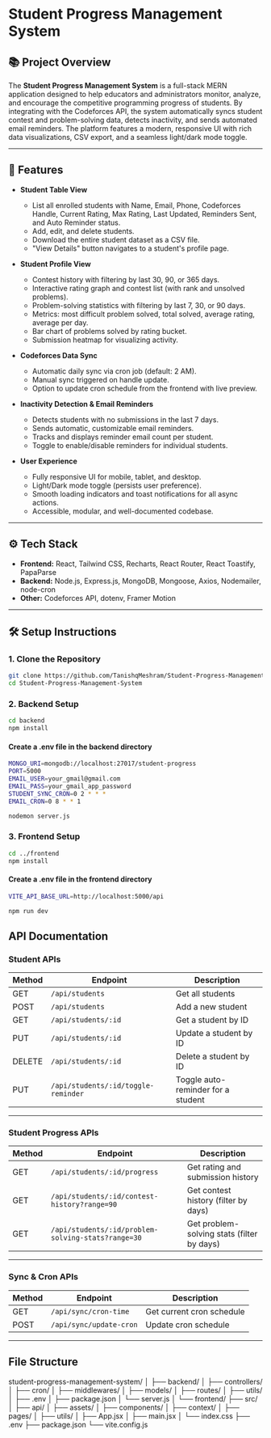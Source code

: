 # Student Progress Management System

## 📚 Project Overview

The **Student Progress Management System** is a full-stack MERN application designed to help educators and administrators monitor, analyze, and encourage the competitive programming progress of students. By integrating with the Codeforces API, the system automatically syncs student contest and problem-solving data, detects inactivity, and sends automated email reminders. The platform features a modern, responsive UI with rich data visualizations, CSV export, and a seamless light/dark mode toggle.

---

## 🚀 Features

- **Student Table View**
  - List all enrolled students with Name, Email, Phone, Codeforces Handle, Current Rating, Max Rating, Last Updated, Reminders Sent, and Auto Reminder status.
  - Add, edit, and delete students.
  - Download the entire student dataset as a CSV file.
  - "View Details" button navigates to a student's profile page.

- **Student Profile View**
  - Contest history with filtering by last 30, 90, or 365 days.
  - Interactive rating graph and contest list (with rank and unsolved problems).
  - Problem-solving statistics with filtering by last 7, 30, or 90 days.
  - Metrics: most difficult problem solved, total solved, average rating, average per day.
  - Bar chart of problems solved by rating bucket.
  - Submission heatmap for visualizing activity.

- **Codeforces Data Sync**
  - Automatic daily sync via cron job (default: 2 AM).
  - Manual sync triggered on handle update.
  - Option to update cron schedule from the frontend with live preview.

- **Inactivity Detection & Email Reminders**
  - Detects students with no submissions in the last 7 days.
  - Sends automatic, customizable email reminders.
  - Tracks and displays reminder email count per student.
  - Toggle to enable/disable reminders for individual students.

- **User Experience**
  - Fully responsive UI for mobile, tablet, and desktop.
  - Light/Dark mode toggle (persists user preference).
  - Smooth loading indicators and toast notifications for all async actions.
  - Accessible, modular, and well-documented codebase.

---

## ⚙️ Tech Stack

- **Frontend:** React, Tailwind CSS, Recharts, React Router, React Toastify, PapaParse
- **Backend:** Node.js, Express.js, MongoDB, Mongoose, Axios, Nodemailer, node-cron
- **Other:** Codeforces API, dotenv, Framer Motion

---

## 🛠️ Setup Instructions

### 1. **Clone the Repository**

```bash
git clone https://github.com/TanishqMeshram/Student-Progress-Management-System.git
cd Student-Progress-Management-System 
```

### 2. **Backend Setup**
```bash
cd backend
npm install
```
#### Create a .env file in the backend directory ####

```bash
MONGO_URI=mongodb://localhost:27017/student-progress
PORT=5000
EMAIL_USER=your_gmail@gmail.com
EMAIL_PASS=your_gmail_app_password
STUDENT_SYNC_CRON=0 2 * * *
EMAIL_CRON=0 8 * * 1
```

```bash
nodemon server.js
```

### 3. **Frontend Setup**
```bash
cd ../frontend
npm install
```
#### Create a .env file in the frontend directory ####

```bash
VITE_API_BASE_URL=http://localhost:5000/api
```

```bash
npm run dev
```

## API Documentation

### Student APIs

| Method | Endpoint | Description |
|--------|----------|-------------|
| GET    | `/api/students` | Get all students |
| POST   | `/api/students` | Add a new student |
| GET    | `/api/students/:id` | Get a student by ID |
| PUT    | `/api/students/:id` | Update a student by ID |
| DELETE | `/api/students/:id` | Delete a student by ID |
| PUT    | `/api/students/:id/toggle-reminder` | Toggle auto-reminder for a student |

---

### Student Progress APIs

| Method | Endpoint | Description |
|--------|----------|-------------|
| GET    | `/api/students/:id/progress` | Get rating and submission history |
| GET    | `/api/students/:id/contest-history?range=90` | Get contest history (filter by days) |
| GET    | `/api/students/:id/problem-solving-stats?range=30` | Get problem-solving stats (filter by days) |

---

### Sync & Cron APIs

| Method | Endpoint | Description |
|--------|----------|-------------|
| GET    | `/api/sync/cron-time` | Get current cron schedule |
| POST   | `/api/sync/update-cron` | Update cron schedule |

---

## File Structure

student-progress-management-system/
│
├── backend/
│   ├── controllers/
│   ├── cron/
│   ├── middlewares/
│   ├── models/
│   ├── routes/
│   ├── utils/
│   ├── .env
│   ├── package.json
│   └── server.js
│
└── frontend/
    ├── src/
    │   ├── api/
    │   ├── assets/
    │   ├── components/
    │   ├── context/
    │   ├── pages/
    │   ├── utils/
    │   ├── App.jsx
    │   ├── main.jsx
    │   └── index.css
    ├── .env
    ├── package.json
    └── vite.config.js


